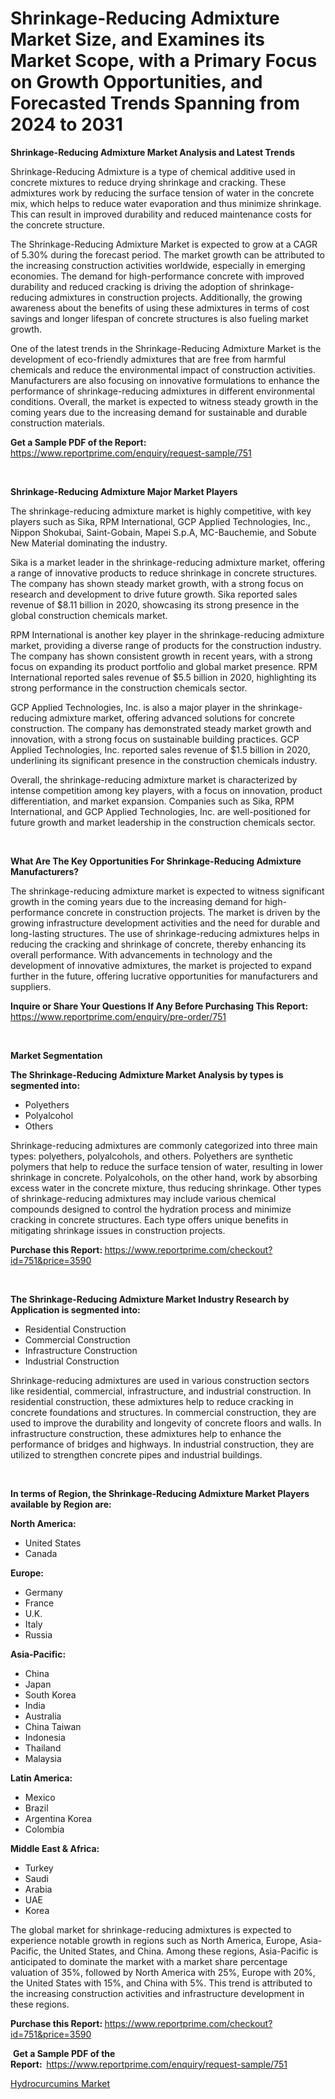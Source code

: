 <p><h1>Shrinkage-Reducing Admixture Market Size, and Examines its Market Scope, with a Primary Focus on Growth Opportunities, and Forecasted Trends Spanning from 2024 to 2031</h1></p><p><strong>Shrinkage-Reducing Admixture Market Analysis and Latest Trends</strong></p>
<p><p>Shrinkage-Reducing Admixture is a type of chemical additive used in concrete mixtures to reduce drying shrinkage and cracking. These admixtures work by reducing the surface tension of water in the concrete mix, which helps to reduce water evaporation and thus minimize shrinkage. This can result in improved durability and reduced maintenance costs for the concrete structure.</p><p>The Shrinkage-Reducing Admixture Market is expected to grow at a CAGR of 5.30% during the forecast period. The market growth can be attributed to the increasing construction activities worldwide, especially in emerging economies. The demand for high-performance concrete with improved durability and reduced cracking is driving the adoption of shrinkage-reducing admixtures in construction projects. Additionally, the growing awareness about the benefits of using these admixtures in terms of cost savings and longer lifespan of concrete structures is also fueling market growth.</p><p>One of the latest trends in the Shrinkage-Reducing Admixture Market is the development of eco-friendly admixtures that are free from harmful chemicals and reduce the environmental impact of construction activities. Manufacturers are also focusing on innovative formulations to enhance the performance of shrinkage-reducing admixtures in different environmental conditions. Overall, the market is expected to witness steady growth in the coming years due to the increasing demand for sustainable and durable construction materials.</p></p>
<p><strong>Get a Sample PDF of the Report:&nbsp;</strong> <a href="https://www.reportprime.com/enquiry/request-sample/751">https://www.reportprime.com/enquiry/request-sample/751</a></p>
<p>&nbsp;</p>
<p><strong>Shrinkage-Reducing Admixture Major Market Players</strong></p>
<p><p>The shrinkage-reducing admixture market is highly competitive, with key players such as Sika, RPM International, GCP Applied Technologies, Inc., Nippon Shokubai, Saint-Gobain, Mapei S.p.A, MC-Bauchemie, and Sobute New Material dominating the industry.</p><p>Sika is a market leader in the shrinkage-reducing admixture market, offering a range of innovative products to reduce shrinkage in concrete structures. The company has shown steady market growth, with a strong focus on research and development to drive future growth. Sika reported sales revenue of $8.11 billion in 2020, showcasing its strong presence in the global construction chemicals market.</p><p>RPM International is another key player in the shrinkage-reducing admixture market, providing a diverse range of products for the construction industry. The company has shown consistent growth in recent years, with a strong focus on expanding its product portfolio and global market presence. RPM International reported sales revenue of $5.5 billion in 2020, highlighting its strong performance in the construction chemicals sector.</p><p>GCP Applied Technologies, Inc. is also a major player in the shrinkage-reducing admixture market, offering advanced solutions for concrete construction. The company has demonstrated steady market growth and innovation, with a strong focus on sustainable building practices. GCP Applied Technologies, Inc. reported sales revenue of $1.5 billion in 2020, underlining its significant presence in the construction chemicals industry.</p><p>Overall, the shrinkage-reducing admixture market is characterized by intense competition among key players, with a focus on innovation, product differentiation, and market expansion. Companies such as Sika, RPM International, and GCP Applied Technologies, Inc. are well-positioned for future growth and market leadership in the construction chemicals sector.</p></p>
<p>&nbsp;</p>
<p><strong>What Are The Key Opportunities For Shrinkage-Reducing Admixture Manufacturers?</strong></p>
<p><p>The shrinkage-reducing admixture market is expected to witness significant growth in the coming years due to the increasing demand for high-performance concrete in construction projects. The market is driven by the growing infrastructure development activities and the need for durable and long-lasting structures. The use of shrinkage-reducing admixtures helps in reducing the cracking and shrinkage of concrete, thereby enhancing its overall performance. With advancements in technology and the development of innovative admixtures, the market is projected to expand further in the future, offering lucrative opportunities for manufacturers and suppliers.</p></p>
<p><strong>Inquire or Share Your Questions If Any Before Purchasing This Report:</strong> <a href="https://www.reportprime.com/enquiry/pre-order/751">https://www.reportprime.com/enquiry/pre-order/751</a></p>
<p>&nbsp;</p>
<p><strong>Market Segmentation</strong></p>
<p><strong>The Shrinkage-Reducing Admixture Market Analysis by types is segmented into:</strong></p>
<p><ul><li>Polyethers</li><li>Polyalcohol</li><li>Others</li></ul></p>
<p><p>Shrinkage-reducing admixtures are commonly categorized into three main types: polyethers, polyalcohols, and others. Polyethers are synthetic polymers that help to reduce the surface tension of water, resulting in lower shrinkage in concrete. Polyalcohols, on the other hand, work by absorbing excess water in the concrete mixture, thus reducing shrinkage. Other types of shrinkage-reducing admixtures may include various chemical compounds designed to control the hydration process and minimize cracking in concrete structures. Each type offers unique benefits in mitigating shrinkage issues in construction projects.</p></p>
<p><strong>Purchase this Report:&nbsp;</strong><a href="https://www.reportprime.com/checkout?id=751&price=3590">https://www.reportprime.com/checkout?id=751&price=3590</a></p>
<p>&nbsp;</p>
<p><strong>The Shrinkage-Reducing Admixture Market Industry Research by Application is segmented into:</strong></p>
<p><ul><li>Residential Construction</li><li>Commercial Construction</li><li>Infrastructure Construction</li><li>Industrial Construction</li></ul></p>
<p><p>Shrinkage-reducing admixtures are used in various construction sectors like residential, commercial, infrastructure, and industrial construction. In residential construction, these admixtures help to reduce cracking in concrete foundations and structures. In commercial construction, they are used to improve the durability and longevity of concrete floors and walls. In infrastructure construction, these admixtures help to enhance the performance of bridges and highways. In industrial construction, they are utilized to strengthen concrete pipes and industrial buildings.</p></p>
<p>&nbsp;</p>
<p><strong>In terms of Region, the Shrinkage-Reducing Admixture Market Players available by Region are:</strong></p>
<p>
    <p> <strong> North America: </strong>
        <ul>
            <li>United States</li>
            <li>Canada</li>
        </ul>
        </p> 
    <p> <strong> Europe: </strong>
        <ul>
            <li>Germany</li>
            <li>France</li>
            <li>U.K.</li>
            <li>Italy</li>
            <li>Russia</li>
        </ul>
        </p> 
    <p> <strong> Asia-Pacific: </strong>
        <ul>
            <li>China</li>
            <li>Japan</li>
            <li>South Korea</li>
            <li>India</li>
            <li>Australia</li>
            <li>China Taiwan</li>
            <li>Indonesia</li>
            <li>Thailand</li>
            <li>Malaysia</li>
        </ul>
        </p> 
    <p> <strong> Latin America: </strong>
        <ul>
            <li>Mexico</li>
            <li>Brazil</li>
            <li>Argentina Korea</li>
            <li>Colombia</li>
        </ul>
        </p> 
    <p> <strong> Middle East & Africa: </strong>
        <ul>
            <li>Turkey</li>
            <li>Saudi</li>
            <li>Arabia</li>
            <li>UAE</li>
            <li>Korea</li>
        </ul>
    </p>
    </p>
<p><p>The global market for shrinkage-reducing admixtures is expected to experience notable growth in regions such as North America, Europe, Asia-Pacific, the United States, and China. Among these regions, Asia-Pacific is anticipated to dominate the market with a market share percentage valuation of 35%, followed by North America with 25%, Europe with 20%, the United States with 15%, and China with 5%. This trend is attributed to the increasing construction activities and infrastructure development in these regions.</p></p>
<p><strong>Purchase this Report: </strong><a href="https://www.reportprime.com/checkout?id=751&price=3590">https://www.reportprime.com/checkout?id=751&price=3590</a></p>
<p>&nbsp;<strong>Get a Sample PDF of the Report:&nbsp;&nbsp;</strong><a href="https://www.reportprime.com/enquiry/request-sample/751">https://www.reportprime.com/enquiry/request-sample/751</a></p>
<p><strong></strong></p>
<p><p><a href="https://meowing-lemming-dd3.notion.site/Hydrocurcumins-Market-Research-Report-Forecasted-for-Period-from-2024-2031-by-Market-Type-Market-b1b6cd734ae74aefa50d989770fe4184">Hydrocurcumins Market</a></p></p>